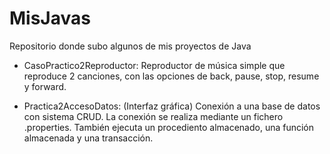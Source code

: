 # MisJavas
Repositorio donde subo algunos de mis proyectos de Java

- CasoPractico2Reproductor: Reproductor de música simple que reproduce 2 canciones, con las opciones de back, pause, stop, resume y forward.

- Practica2AccesoDatos: (Interfaz gráfica) Conexión a una base de datos con sistema CRUD. La conexión se realiza mediante un fichero .properties. También ejecuta un procediento almacenado, una función almacenada y una transacción. 
